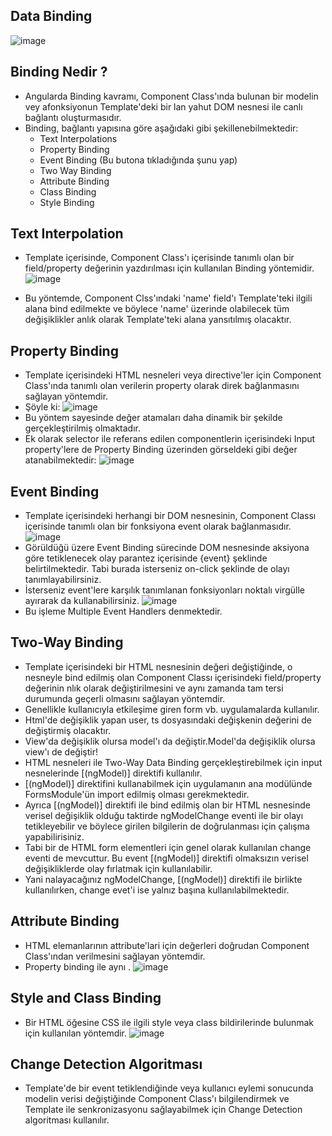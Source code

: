 ## Data Binding
![image](https://github.com/OzzkanBulut/Angular-For-Beginners-Tutorial/assets/67637654/7ec36c80-0de2-4f21-bc49-6def9bf9ee44)

## Binding Nedir ?
* Angularda Binding kavramı, Component Class'ında bulunan bir modelin vey afonksiyonun Template'deki bir lan yahut DOM nesnesi ile canlı bağlantı oluşturmasıdır.
* Binding, bağlantı yapısına göre aşağıdaki gibi şekillenebilmektedir:
  - Text Interpolations
  - Property Binding
  - Event Binding (Bu butona tıkladığında şunu yap)
  - Two Way Binding
  - Attribute Binding
  - Class Binding
  - Style Binding
  
## Text Interpolation
* Template içerisinde, Component Class'ı içerisinde tanımlı olan bir field/property değerinin yazdırılması için kullanılan Binding yöntemidir.
![image](https://github.com/OzzkanBulut/Angular-For-Beginners-Tutorial/assets/67637654/ca71a982-16f9-4f20-aa95-dfde12b977c0)

* Bu yöntemde, Component Clss'ındaki 'name' field'ı Template'teki ilgili alana bind edilmekte ve böylece 'name' üzerinde olabilecek tüm değişiklikler anlık olarak Template'teki alana yansıtılmış olacaktır.

## Property Binding
* Template içerisindeki HTML nesneleri veya directive'ler için Component Class'ında tanımlı olan verilerin property olarak direk bağlanmasını sağlayan yöntemdir.
* Şöyle ki:
![image](https://github.com/OzzkanBulut/Angular-For-Beginners-Tutorial/assets/67637654/c8378679-c5c0-48c3-be49-9de105a577c0)
* Bu yöntem sayesinde değer atamaları daha dinamik bir şekilde gerçekleştirilmiş olmaktadır.
* Ek olarak selector ile referans edilen componentlerin içerisindeki Input property'lere de Property Binding üzerinden görseldeki gibi değer atanabilmektedir:
![image](https://github.com/OzzkanBulut/Angular-For-Beginners-Tutorial/assets/67637654/c9ded234-8f1b-4fa5-ad5e-65f6662e10fe)

## Event Binding
* Template içerisindeki herhangi bir DOM nesnesinin, Component Classı içerisinde tanımlı olan bir fonksiyona event olarak bağlanmasıdır.
  ![image](https://github.com/OzzkanBulut/Angular-For-Beginners-Tutorial/assets/67637654/e0da8f10-22b8-4f2d-af73-c601cc15dcd9)
* Görüldüğü üzere Event Binding sürecinde DOM nesnesinde aksiyona göre tetiklenecek olay parantez içerisinde {event} şeklinde belirtilmektedir. Tabi burada isterseniz on-click şeklinde de olayı tanımlayabilirsiniz.
* İsterseniz event'lere karşılık tanımlanan fonksiyonları noktalı virgülle ayırarak da kullanabilirsiniz.
  ![image](https://github.com/OzzkanBulut/Angular-For-Beginners-Tutorial/assets/67637654/d77dd5fb-9fcf-4781-acea-55d7cf45f195)
* Bu işleme Multiple Event Handlers denmektedir.

## Two-Way Binding
* Template içerisindeki bir HTML nesnesinin değeri değiştiğinde, o nesneyle bind edilmiş olan Component Classı içerisindeki field/property değerinin nlık olarak değiştirilmesini ve aynı zamanda tam tersi durumunda geçerli olmasını sağlayan yöntemdir.
* Genellikle kullanıcıyla etkileşime giren form vb. uygulamalarda kullanılır.
* Html'de değişiklik yapan user, ts dosyasındaki değişkenin değerini de değiştirmiş olacaktır.
* View'da değişiklik olursa model'ı da değiştir.Model'da değişiklik olursa view'ı de değiştir!
* HTML nesneleri ile Two-Way Data Binding gerçekleştirebilmek için input nesnelerinde [(ngModel)] direktifi kullanılır.
* [(ngModel)] direktifini kullanabilmek için uygulamanın ana modülünde FormsModule'ün import edilmiş olması gerekmektedir.
* Ayrıca [(ngModel)] direktifi ile bind edilmiş olan bir HTML nesnesinde verisel değişiklik olduğu taktirde ngModelChange eventi ile bir olayı tetikleyebilir ve böylece girilen bilgilerin de doğrulanması için çalışma yapabilirisiniz.
* Tabi bir de HTML form elementleri için genel olarak kullanılan change eventi de mevcuttur. Bu event [(ngModel)] direktifi olmaksızın verisel değişikliklerde olay fırlatmak için kullanılabilir.
* Yani nalayacağınız ngModelChange, [(ngModel)] direktifi ile birlikte kullanılırken, change evet'i ise yalnız başına kullanılabilmektedir.

## Attribute Binding
* HTML elemanlarının attribute'lari için değerleri doğrudan Component Class'ından verilmesini sağlayan yöntemdir.
* Property binding ile aynı .
![image](https://github.com/OzzkanBulut/Angular-For-Beginners-Tutorial/assets/67637654/30dfa5dd-2f43-42e4-879a-d13735ca90f6)

## Style and Class Binding
* Bir HTML öğesine CSS ile ilgili style veya class bildirilerinde bulunmak için kullanılan yöntemdir.
![image](https://github.com/OzzkanBulut/Angular-For-Beginners-Tutorial/assets/67637654/5876305a-768a-443a-9a5a-a789398cc10e)

## Change Detection Algoritması
* Template'de bir event tetiklendiğinde veya kullanıcı eylemi sonucunda modelin verisi değiştiğinde Component Class'ı bilgilendirmek ve Template ile senkronizasyonu sağlayabilmek için Change Detection algoritması kullanılır.





